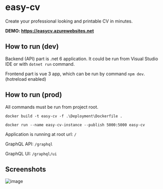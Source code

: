 # easy-cv
Create your professional looking and printable CV in minutes.

**DEMO: https://easycv.azurewebsites.net**

## How to run (dev)

Backend (API) part is .net 6 application. It could be run from Visual Studio IDE or with `dotnet run` command.

Frontend part is vue 3 app, which can be run by command `npm dev`. (hotreload enabled)

## How to run (prod)

All commands must be run from project root.

```
docker build -t easy-cv -f .\Deployment\Dockerfile .
```

```
docker run --name easy-cv-instance --publish 5000:5000 easy-cv
```

Application is running at root url: `/`

GraphQL API: `/graphql`

GraphQL UI: `/graphql/ui`

## Screenshots

![image](https://user-images.githubusercontent.com/28567403/197527180-c10ab4c9-b365-4c52-9d65-f86f9cc517e5.png)

